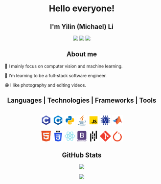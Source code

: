 <h1 align="center" color=purple>Hello everyone!</h1>
<h2 align="center">I'm Yilin (Michael) Li</h2>

<p align="center">
  <a href="https://www.instagram.com/yessy_qaq/"><img src="https://img.shields.io/badge/car_instagram-%23E4405F.svg?&style=for-the-badge&logo=instagram&logoColor=white" height=25></a>
  <a href="https://www.linkedin.com/in/yilinli-um/">
    <img src="https://img.shields.io/badge/LinkedIn-%230077B5.svg?&style=for-the-badge&logo=linkedin&logoColor=white" height=25></a>
<a href="https://yilinli-um.com/">
    <img src="https://img.shields.io/badge/My%20portfolio-8A2BE2" height=25></a>
</p>

<h2 align="center">About me</h2>

:telescope: I mainly focus on computer vision and machine learning.

:evergreen_tree: I'm learning to be a full-stack software engineer.

:grin: I like photography and editing videos.

<h2 align="center">Languages | Technologies | Frameworks | Tools</h2>

<p align="center">
  	</br>
  	<code><img title="C" height="35" src="./icons/c.svg"></code>
  	<code><img title="C++" height="35" src="./icons/c++.svg"></code>
  	<code><img title="Python" height="35" src="./icons/python.svg"></code>
  	<code><img title="Java" height="35" src="./icons/java.svg"></code>
  	<code><img title="JavaScript" height="35" src="./icons/javascript.svg"></code>
	<code><img title="Verilog" height="35" src="./icons/verilog.svg"></code>
	<code><img title="MATLAB" height="35" src="./icons/matlab.svg"></code>
</p>
<p align="center">
    <code><img title="HTML" height="35" src="./icons/html.svg"></code>
    <code><img title="CSS" height="35" src="./icons/css.svg"></code>
    <code><img title="ReactJS" height="35" src="./icons/react.svg"></code>
  	<code><img title="BootStrap" height="35" src="./icons/bootstrap.svg"></code>
  	<code><img title="pandas" height="35" src="./icons/pandas.svg"></code>
  	<code><img title="Git" height="35" src="./icons/git.svg"></code>
    <code><img title="PyTorch" height="35" src="./icons/pytorch.svg"></code>
</p>




<h2 align="center">GitHub Stats</h2>

<p align=center>
  <img src="https://github-readme-stats-phantom.vercel.app/api?username=Phantom-eva&show_icons=true&theme=vision-friendly-dark">
</p>

<p align=center>
  <img src="https://github-readme-stats-phantom.vercel.app/api/top-langs/?username=Phantom-eva">
</p>
